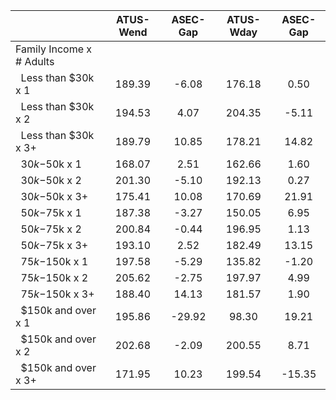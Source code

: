 
|                      |    ATUS-Wend |     ASEC-Gap |    ATUS-Wday |     ASEC-Gap |
| -------------------- | :----------: | :----------: | :----------: | :----------: |
| Family Income x # Adults |              |              |              |              |
| &nbsp;&nbsp;Less than $30k x 1 |       189.39 |        -6.08 |       176.18 |         0.50 |
| &nbsp;&nbsp;Less than $30k x 2 |       194.53 |         4.07 |       204.35 |        -5.11 |
| &nbsp;&nbsp;Less than $30k x 3+ |       189.79 |        10.85 |       178.21 |        14.82 |
| &nbsp;&nbsp;$30k-$50k x 1 |       168.07 |         2.51 |       162.66 |         1.60 |
| &nbsp;&nbsp;$30k-$50k x 2 |       201.30 |        -5.10 |       192.13 |         0.27 |
| &nbsp;&nbsp;$30k-$50k x 3+ |       175.41 |        10.08 |       170.69 |        21.91 |
| &nbsp;&nbsp;$50k-$75k x 1 |       187.38 |        -3.27 |       150.05 |         6.95 |
| &nbsp;&nbsp;$50k-$75k x 2 |       200.84 |        -0.44 |       196.95 |         1.13 |
| &nbsp;&nbsp;$50k-$75k x 3+ |       193.10 |         2.52 |       182.49 |        13.15 |
| &nbsp;&nbsp;$75k-$150k x 1 |       197.58 |        -5.29 |       135.82 |        -1.20 |
| &nbsp;&nbsp;$75k-$150k x 2 |       205.62 |        -2.75 |       197.97 |         4.99 |
| &nbsp;&nbsp;$75k-$150k x 3+ |       188.40 |        14.13 |       181.57 |         1.90 |
| &nbsp;&nbsp;$150k and over x 1 |       195.86 |       -29.92 |        98.30 |        19.21 |
| &nbsp;&nbsp;$150k and over x 2 |       202.68 |        -2.09 |       200.55 |         8.71 |
| &nbsp;&nbsp;$150k and over x 3+ |       171.95 |        10.23 |       199.54 |       -15.35 |

